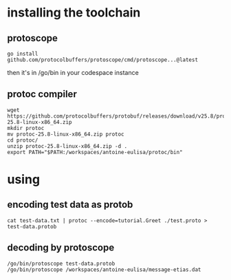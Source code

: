 # installing the toolchain

## protoscope
````
go install github.com/protocolbuffers/protoscope/cmd/protoscope...@latest
````

then it's in /go/bin in your codespace instance

## protoc compiler

````
wget https://github.com/protocolbuffers/protobuf/releases/download/v25.8/protoc-25.8-linux-x86_64.zip
mkdir protoc
mv protoc-25.8-linux-x86_64.zip protoc
cd protoc/
unzip protoc-25.8-linux-x86_64.zip -d .
export PATH="$PATH:/workspaces/antoine-eulisa/protoc/bin"
````

# using

## encoding test data as protob
````
cat test-data.txt | protoc --encode=tutorial.Greet ./test.proto > test-data.protob
````

## decoding by protoscope
````
/go/bin/protoscope test-data.protob 
/go/bin/protoscope /workspaces/antoine-eulisa/message-etias.dat 
````
